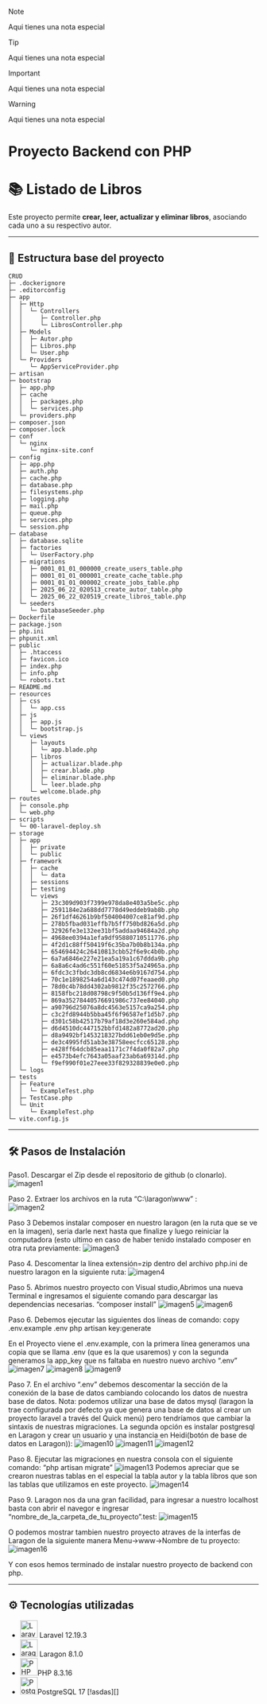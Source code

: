 > [!NOTE]
> Aqui tienes una nota especial

> [!TIP]
> Aqui tienes una nota especial

> [!IMPORTANT]
> Aqui tienes una nota especial

> [!WARNING]
> Aqui tienes una nota especial 

#  Proyecto Backend con PHP
#  📚 Listado de Libros

Este proyecto permite **crear, leer, actualizar y eliminar libros**, asociando cada uno a su respectivo autor.

---

## 📂 Estructura base del proyecto

```
CRUD
├─ .dockerignore
├─ .editorconfig
├─ app
│  ├─ Http
│  │  └─ Controllers
│  │     ├─ Controller.php
│  │     └─ LibrosController.php
│  ├─ Models
│  │  ├─ Autor.php
│  │  ├─ Libros.php
│  │  └─ User.php
│  └─ Providers
│     └─ AppServiceProvider.php
├─ artisan
├─ bootstrap
│  ├─ app.php
│  ├─ cache
│  │  ├─ packages.php
│  │  └─ services.php
│  └─ providers.php
├─ composer.json
├─ composer.lock
├─ conf
│  └─ nginx
│     └─ nginx-site.conf
├─ config
│  ├─ app.php
│  ├─ auth.php
│  ├─ cache.php
│  ├─ database.php
│  ├─ filesystems.php
│  ├─ logging.php
│  ├─ mail.php
│  ├─ queue.php
│  ├─ services.php
│  └─ session.php
├─ database
│  ├─ database.sqlite
│  ├─ factories
│  │  └─ UserFactory.php
│  ├─ migrations
│  │  ├─ 0001_01_01_000000_create_users_table.php
│  │  ├─ 0001_01_01_000001_create_cache_table.php
│  │  ├─ 0001_01_01_000002_create_jobs_table.php
│  │  ├─ 2025_06_22_020513_create_autor_table.php
│  │  └─ 2025_06_22_020519_create_libros_table.php
│  └─ seeders
│     └─ DatabaseSeeder.php
├─ Dockerfile
├─ package.json
├─ php.ini
├─ phpunit.xml
├─ public
│  ├─ .htaccess
│  ├─ favicon.ico
│  ├─ index.php
│  ├─ info.php
│  └─ robots.txt
├─ README.md
├─ resources
│  ├─ css
│  │  └─ app.css
│  ├─ js
│  │  ├─ app.js
│  │  └─ bootstrap.js
│  └─ views
│     ├─ layouts
│     │  └─ app.blade.php
│     ├─ libros
│     │  ├─ actualizar.blade.php
│     │  ├─ crear.blade.php
│     │  ├─ eliminar.blade.php
│     │  └─ leer.blade.php
│     └─ welcome.blade.php
├─ routes
│  ├─ console.php
│  └─ web.php
├─ scripts
│  └─ 00-laravel-deploy.sh
├─ storage
│  ├─ app
│  │  ├─ private
│  │  └─ public
│  ├─ framework
│  │  ├─ cache
│  │  │  └─ data
│  │  ├─ sessions
│  │  ├─ testing
│  │  └─ views
│  │     ├─ 23c309d903f7399e978da8e403a5be5c.php
│  │     ├─ 2591184e2a688dd7778d49eddeb9ab8b.php
│  │     ├─ 26f1df46261b9bf504004007ce81af9d.php
│  │     ├─ 278b5fbad031effb7b5ff750bd826a5d.php
│  │     ├─ 32926fe3e132ee31bf5addaa94684a2d.php
│  │     ├─ 4968ee0394a1efa9df95880710511776.php
│  │     ├─ 4f2d1c88ff50419f6c35ba7b0b8b134a.php
│  │     ├─ 654694424c26410813cbb52f6e9c4b0b.php
│  │     ├─ 6a7a6846e227e21ea5a19a1c67ddda9b.php
│  │     ├─ 6a8a6c4ad6c551f60e51853f5a24965a.php
│  │     ├─ 6fdc3c3fbdc3db8cd6834e6b9167d754.php
│  │     ├─ 70c1e1898254a6d143c474d07feaaed0.php
│  │     ├─ 78d0c4b78dd4302ab9812f35c2572766.php
│  │     ├─ 8158fbc218d08798c9f50b5d136ff9e4.php
│  │     ├─ 869a35278440576691986c737ee84040.php
│  │     ├─ a90796d25076a8dc4563e5157ca9a254.php
│  │     ├─ c3c2fd8944b5bba45f6f96587ef1d5b7.php
│  │     ├─ d301c58b42517b79af18d3e260e584ad.php
│  │     ├─ d6d4510dc447152bbfd1482a8772ad20.php
│  │     ├─ d8a9492bf1453218327bdd61eb0e9d5e.php
│  │     ├─ de3c4995fd51ab3e38758eecfcc65128.php
│  │     ├─ e428ff64dcb85eaa1171c7f4da0f82a7.php
│  │     ├─ e4573b4efc7643a05aaf23ab6a69314d.php
│  │     └─ f9ef990f01e27eee33f829328839e0e0.php
│  └─ logs
├─ tests
│  ├─ Feature
│  │  └─ ExampleTest.php
│  ├─ TestCase.php
│  └─ Unit
│     └─ ExampleTest.php
└─ vite.config.js
```
---

## 🛠️ Pasos de Instalación

Paso1.
Descargar el Zip desde el repositorio de github (o clonarlo).
![imagen1](docs/imagen1.png)

Paso 2.
Extraer los archivos en la ruta “C:\laragon\www” :  
![imagen2](docs/imagen2.png)

Paso 3
Debemos instalar composer en nuestro laragon (en la ruta que se ve en la imagen), seria darle next hasta que finalize y luego reiniciar la computadora (esto ultimo en caso de haber tenido instalado composer en otra ruta previamente:
![imagen3](docs/imagen3.png)

Paso 4.
Descomentar la línea extensión=zip dentro del archivo php.ini de nuestro laragon en la siguiente ruta:
![imagen4](docs/imagen4.png)

Paso 5.
Abrimos nuestro proyecto con Visual studio,Abrimos una nueva Terminal e ingresamos el siguiente comando para descargar las dependencias necesarias.
                        “composer install”
![imagen5](docs/imagen5.png)
![imagen6](docs/imagen6.png)

Paso 6.
Debemos ejecutar las siguientes dos líneas de comando:
                        copy .env.example .env
                        php artisan key:generate

En el Proyecto viene el .env.example, con la primera línea generamos una copia que se llama .env (que es la que usaremos) y con la segunda generamos la app_key que ns faltaba en nuestro nuevo archivo “.env”
![imagen7](docs/imagen7.png)
![imagen8](docs/imagen8.png)
![imagen9](docs/imagen9.png)

Paso 7.
En el archivo “.env” debemos descomentar la sección de la conexión de la base de datos cambiando colocando los datos de nuestra base de datos. Nota: podemos utilizar una base de datos mysql (laragon la trae configurada por defecto ya que genera una base de datos al crear un proyecto laravel a través del Quick menú) pero tendríamos que cambiar la sintaxis de nuestras migraciones. La segunda opción es instalar postgresql en Laragon y crear un usuario y una instancia en Heidi(botón de base de datos en Laragon)):
![imagen10](docs/imagen10.png)
![imagen11](docs/imagen11.png)
![imagen12](docs/imagen12.png)

Paso 8.
Ejecutar las migraciones en nuestra consola con el siguiente comando:
                        “php artisan migrate”
![imagen13](docs/imagen13.png)
Podemos apreciar que se crearon nuestras tablas en el especial la tabla autor y la tabla libros que son las tablas que utilizamos en este proyecto.
![imagen14](docs/imagen14.png)

Paso 9.
Laragon nos da una gran facilidad, para ingresar a nuestro localhost basta con abrir el navegor e ingresar  “nombre_de_la_carpeta_de_tu_proyecto”.test:
![imagen15](docs/imagen15.png)

O podemos mostrar tambien nuestro proyecto atraves de la interfas de Laragon de la siguiente manera Menu->www->Nombre de tu proyecto:
![imagen16](docs/imagen16.png)

Y con esos hemos terminado de instalar nuestro proyecto de backend con php.

---

## ⚙️ Tecnologías utilizadas

- <img src="https://laravel.com/img/logomark.min.svg" alt="Laravel" height="35" width="35"/> Laravel 12.19.3
- <img src="https://cdn.worldvectorlogo.com/logos/laragon.svg" alt="Laragon" height="35" width="35"/> Laragon 8.1.0
- <img src="https://www.php.net/images/logos/new-php-logo.svg" alt="PHP" height="35" width="35"/>PHP 8.3.16
- <img src="https://www.vectorlogo.zone/logos/postgresql/postgresql-icon.svg" alt="Postgresql" height="35" width="35"/>PostgreSQL 17
[!asdas][]
